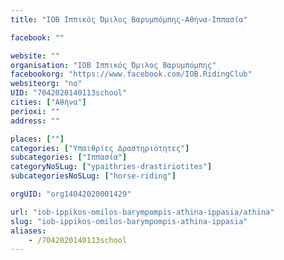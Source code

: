 ```yaml
---
title: "ΙΟΒ Ιππικός Όμιλος Βαρυμπόμπης-Αθήνα-Ιππασία"

facebook: ""

website: ""
organisation: "ΙΟΒ Ιππικός Όμιλος Βαρυμπόμπης"
facebookorg: "https://www.facebook.com/IOB.RidingClub"
websiteorg: "no"
UID: "7042020140113school"
cities: ["Αθήνα"]
perioxi: ""
address: ""

places: [""]
categories: ["Υπαιθρίες Δραστηριότητες"]
subcategories: ["Ιππασία"]
categoryNoSLug: ["ypaithries-drastiriotites"]
subcategoriesNoSLug: ["horse-riding"]

orgUID: "org14042020001429"

url: "iob-ippikos-omilos-barympompis-athina-ippasia/athina"
slug: "iob-ippikos-omilos-barympompis-athina-ippasia"
aliases:
    - /7042020140113school
---
```





